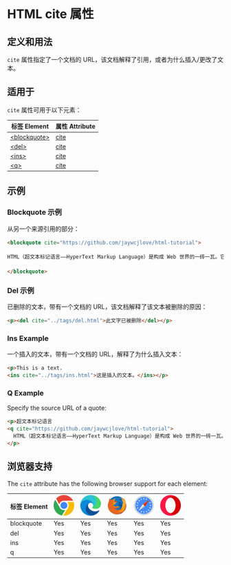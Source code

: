 HTML cite 属性
===

## 定义和用法

`cite` 属性指定了一个文档的 URL，该文档解释了引用，或者为什么插入/更改了文本。

## 适用于

`cite` 属性可用于以下元素：

| 标签 Element | 属性 Attribute |
| ----- | ----- |
| [\<blockquote>](../tags/blockquote.md) | [cite](../tags/blockquote_cite.md) |
| [\<del>](../tags/del.md)               | [cite](../tags/del_cite.md)        |
| [\<ins>](../tags/ins.md)               | [cite](../tags/ins_cite.md)        |
| [\<q>](../tags/q.md)                   | [cite](../tags/q_cite.md)          |

## 示例

### Blockquote 示例

从另一个来源引用的部分：

```html idoc:preview:iframe
<blockquote cite="https://github.com/jaywcjlove/html-tutorial">

HTML（超文本标记语言——HyperText Markup Language）是构成 Web 世界的一砖一瓦。它定义了网页内容的含义和结构。除 HTML 以外的其它技术则通常用来描述一个网页的表现与展示效果（如 CSS），或功能与行为（如 JavaScript）。

</blockquote>
```

### Del 示例

已删除的文本，带有一个文档的 URL，该文档解释了该文本被删除的原因：

```html idoc:preview:iframe
<p><del cite="../tags/del.html">此文字已被删除</del></p>
```

### Ins Example

一个插入的文本，带有一个文档的 URL，解释了为什么插入文本：

```html idoc:preview:iframe
<p>This is a text.
<ins cite="../tags/ins.html">这是插入的文本。</ins></p>
```

### Q Example

Specify the source URL of a quote:

```html idoc:preview:iframe
<p>超文本标记语言
<q cite="https://github.com/jaywcjlove/html-tutorial">
  HTML（超文本标记语言——HyperText Markup Language）是构成 Web 世界的一砖一瓦。它定义了网页内容的含义和结构。
</p>
```

## 浏览器支持

The `cite` attribute has the following browser support for each element:

| 标签 Element | ![chrome][1] | ![edge][2] | ![firefox][3] | ![safari][4] | ![opera][5] |
| ------- | --- | --- | --- | --- | --- |
| blockquote | Yes | Yes | Yes | Yes | Yes |
| del        | Yes | Yes | Yes | Yes | Yes |
| ins        | Yes | Yes | Yes | Yes | Yes |
| q          | Yes | Yes | Yes | Yes | Yes |


[1]: ../assets/chrome.svg
[2]: ../assets/edge.svg
[3]: ../assets/firefox.svg
[4]: ../assets/safari.svg
[5]: ../assets/opera.svg
